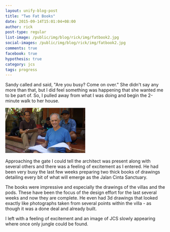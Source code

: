 ```yaml
---
layout: unify-blog-post
title: "Two Fat Books"
date: 2015-09-14T15:01:04+08:00
author: rick
post-type: regular
list-image: /public/img/blog/rick/img/fatbook2.jpg
social-images: /public/img/blog/rick/img/fatbook2.jpg
comments: true
facebook: true
hypothesis: true
category: jcs
tags: progress
---
```


<span id="tour-stop-h">Sandy called and said</span>, "Are you busy? Come on
over." She didn't say any more than that, but I did feel something was
happening that she wanted me to be part of. So, I pulled away from what I was
doing and begin the 2-minute walk to her house.

<img class="blog-img-left rounded-2x img-responsive pull-left" width="50%" 
  src="/public/img/blog/rick/img/fatbook1.jpg" />

Approaching the gate I could tell the architect was present along with several
others and there was a feeling of excitement as I entered. He had been very
busy the last few weeks preparing two thick books of drawings detailing every
bit of what will emerge as the Jalan Cinta Sanctuary.

The books were impressive and especially the drawings of the villas and the
pods. These have been the focus of the design effort for the last several weeks
and now they are complete. He even had 3d drawings that looked exactly like
photographs taken from several points within the villa - as though it was
a done deal and already built.

I left with a feeling of excitement and an image of JCS slowly appearing where
once only jungle could be found. 

